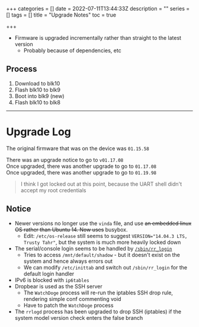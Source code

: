 +++
categories = []
date = 2022-07-11T13:44:33Z
description = ""
series = []
tags = []
title = "Upgrade Notes"
toc = true

+++
* Firmware is upgraded incrementally rather than straight to the latest version
  * Probably because of dependencies, etc

## Process

1. Download to blk10
2. Flash blk10 to blk9
3. Boot into blk9 (new)
4. Flash blk10 to blk8

***

# Upgrade Log

The original firmware that was on the device was `01.15.58`

There was an upgrade notice to go to `v01.17.08`  
Once upgraded, there was another upgrade to go to `01.17.08`  
Once upgraded, there was another upgrade to go to `01.19.98`

> I think I got locked out at this point, because the UART shell didn't accept my root credentials

## Notice

* Newer versions no longer use the `vinda` file, and use <s>an embedded linux OS rather than Ubuntu 14. Now uses</s> busybox.
  * Edit: `/etc/os-release` still seems to suggest `VERSION="14.04.3 LTS, Trusty Tahr"`, but the system is much more heavily locked down
* The serial/console login seems to be handled by [`/sbin/rr_login`](../sbin-rr_login/)
  * Tries to access `/mnt/default/shadow` - but it doesn't exist on the system and hence always errors out
  * We can modify `/etc/inittab` and switch out `/sbin/rr_login` for the default login handler
* IPv6 is blocked with `ip6tables`
* Dropbear is used as the SSH server
  * The `WatchDoge` process will re-run the iptables SSH drop rule, rendering simple conf commenting void
  * Have to patch the `WatchDoge` process
* The `rrlogd` process has been upgraded to drop SSH (iptables) if the system model version check enters the false branch